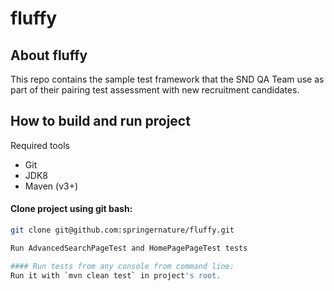 # fluffy

## About fluffy
This repo contains the sample test framework that the SND QA Team use as part of their pairing test assessment with new recruitment candidates.

## How to build and run project
Required tools
* Git
* JDK8
* Maven (v3+)


#### Clone project using git bash:
```sh
git clone git@github.com:springernature/fluffy.git

Run AdvancedSearchPageTest and HomePagePageTest tests

#### Run tests from any console from command line:
Run it with `mvn clean test` in project's root.
